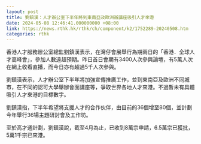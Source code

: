 ```yaml
---
layout: post
title: 劉鎮漢：人才辦公室下半年將到東南亞及歐洲辦講座吸引人才來港
date: 2024-05-08 12:46:41.000000000 +08:00
link: https://news.rthk.hk/rthk/ch/component/k2/1752289-20240508.htm
categories: rthk
---
```


香港人才服務辦公室總監劉鎮漢表示，在灣仔會展舉行為期兩日的「香港．全球人才高峰會」，參加人數遠超預期。昨日首日會期有3400人次參與論壇，有5萬人次在網上收看直播，而今日亦有超過5千人次參與。

劉鎮漢表示，人才辦公室下半年將加強宣傳推廣工作，並到東南亞及歐洲不同城市，在不同的認可大學舉辦會面講座等，爭取世界各地人才來港。不過暫未有具體吸引人才來港的目標數字。

劉鎮漢指，下半年希望將支援人才的合作伙伴，由目前的36個增至80個，並計劃今年舉行36場主題研討會及工作坊。

至於高才通計劃，劉鎮漢說，截至4月為止，已收到8萬宗申請，6.5萬宗已獲批，5萬1千宗已來港。
